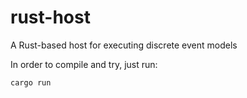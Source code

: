# rust-host
A Rust-based host for executing discrete event models

In order to compile and try, just run:
```
cargo run
```
